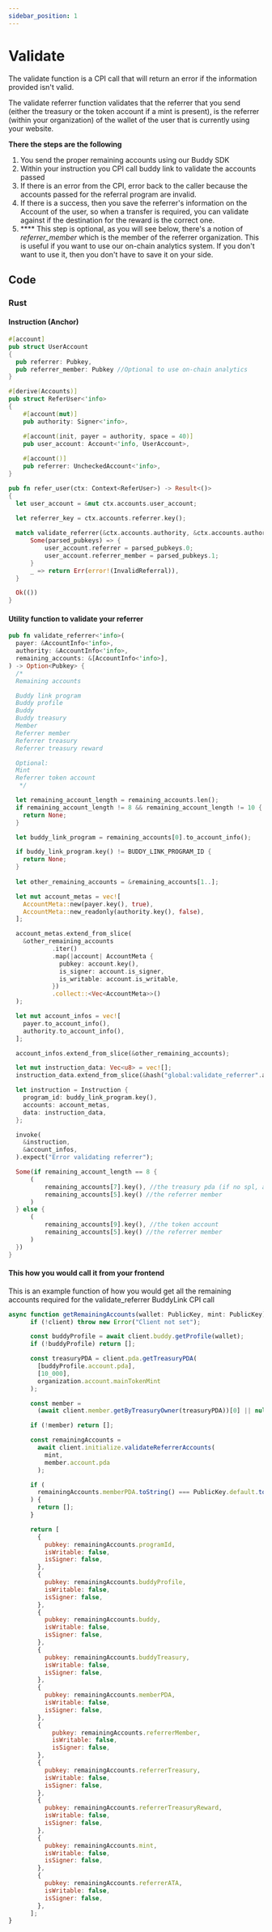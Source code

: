```yaml
---
sidebar_position: 1
---
```


# Validate

The validate function is a CPI call that will return an error if the information provided isn't valid.

The validate referrer function validates that the referrer that you send (either the treasury or the token account if a mint is present), is the referrer (within your organization) of the wallet of the user that is currently using your website.

**There the steps are the following**
1. You send the proper remaining accounts using our Buddy SDK
2. Within your instruction you CPI call buddy link to validate the accounts passed
3. If there is an error from the CPI, error back to the caller because the accounts passed for the referral program are invalid.
4. If there is a success, then you save the referrer's information on the Account of the user, so when a transfer is required, you can validate against if the destination for the reward is the correct one.
5. **** This step is optional, as you will see below, there's a notion of _referrer_member_ which is the member of the referrer organization. This is useful if you want to use our on-chain analytics system. If you don't want to use it, then you don't have to save it on your side.

## Code

### Rust

#### Instruction (Anchor)
```rust
#[account]
pub struct UserAccount
{
  pub referrer: Pubkey,
  pub referrer_member: Pubkey //Optional to use on-chain analytics
}

#[derive(Accounts)]
pub struct ReferUser<'info>
{
    #[account(mut)]
    pub authority: Signer<'info>,

    #[account(init, payer = authority, space = 40)]
    pub user_account: Account<'info, UserAccount>,
  
    #[account()]
    pub referrer: UncheckedAccount<'info>,
}

pub fn refer_user(ctx: Context<ReferUser>) -> Result<()>
{
  let user_account = &mut ctx.accounts.user_account;
  
  let referrer_key = ctx.accounts.referrer.key();

  match validate_referrer(&ctx.accounts.authority, &ctx.accounts.authority, &ctx.remaining_accounts) {
      Some(parsed_pubkeys) => {
          user_account.referrer = parsed_pubkeys.0;
          user_account.referrer_member = parsed_pubkeys.1;
      }
      _ => return Err(error!(InvalidReferral)),
  }

  Ok(())
}

```

#### Utility function to validate your referrer
```rust
pub fn validate_referrer<'info>(
  payer: &AccountInfo<'info>,
  authority: &AccountInfo<'info>,
  remaining_accounts: &[AccountInfo<'info>],
) -> Option<Pubkey> {
  /*
  Remaining accounts

  Buddy link program
  Buddy profile
  Buddy
  Buddy treasury
  Member
  Referrer member
  Referrer treasury
  Referrer treasury reward

  Optional:
  Mint
  Referrer token account
   */

  let remaining_account_length = remaining_accounts.len();
  if remaining_account_length != 8 && remaining_account_length != 10 {
    return None;
  }

  let buddy_link_program = remaining_accounts[0].to_account_info();

  if buddy_link_program.key() != BUDDY_LINK_PROGRAM_ID {
    return None;
  }
  
  let other_remaining_accounts = &remaining_accounts[1..];

  let mut account_metas = vec![
    AccountMeta::new(payer.key(), true),
    AccountMeta::new_readonly(authority.key(), false),
  ];

  account_metas.extend_from_slice(
    &other_remaining_accounts
            .iter()
            .map(|account| AccountMeta {
              pubkey: account.key(),
              is_signer: account.is_signer,
              is_writable: account.is_writable,
            })
            .collect::<Vec<AccountMeta>>()
  );

  let mut account_infos = vec![
    payer.to_account_info(),
    authority.to_account_info(),
  ];

  account_infos.extend_from_slice(&other_remaining_accounts);

  let mut instruction_data: Vec<u8> = vec![];
  instruction_data.extend_from_slice(&hash("global:validate_referrer".as_bytes()).to_bytes()[..8]);

  let instruction = Instruction {
    program_id: buddy_link_program.key(),
    accounts: account_metas,
    data: instruction_data,
  };

  invoke(
    &instruction,
    &account_infos,
  ).expect("Error validating referrer");

  Some(if remaining_account_length == 8 {
      (
          remaining_accounts[7].key(), //the treasury pda (if no spl, a.k.a. sol)
          remaining_accounts[5].key() //the referrer member
      )
  } else {
      (
          remaining_accounts[9].key(), //the token account
          remaining_accounts[5].key() //the referrer member
      )
  })
}
```

#### This how you would call it from your frontend

This is an example function of how you would get all the remaining accounts required for the validate_referrer BuddyLink CPI call

```javascript
async function getRemainingAccounts(wallet: PublicKey, mint: PublicKey) {
      if (!client) throw new Error("Client not set");

      const buddyProfile = await client.buddy.getProfile(wallet);
      if (!buddyProfile) return [];

      const treasuryPDA = client.pda.getTreasuryPDA(
        [buddyProfile.account.pda],
        [10_000],
        organization.account.mainTokenMint
      );

      const member =
        (await client.member.getByTreasuryOwner(treasuryPDA))[0] || null;

      if (!member) return [];

      const remainingAccounts =
        await client.initialize.validateReferrerAccounts(
          mint,
          member.account.pda
        );

      if (
        remainingAccounts.memberPDA.toString() === PublicKey.default.toString()
      ) {
        return [];
      }

      return [
        {
          pubkey: remainingAccounts.programId,
          isWritable: false,
          isSigner: false,
        },
        {
          pubkey: remainingAccounts.buddyProfile,
          isWritable: false,
          isSigner: false,
        },
        {
          pubkey: remainingAccounts.buddy,
          isWritable: false,
          isSigner: false,
        },
        {
          pubkey: remainingAccounts.buddyTreasury,
          isWritable: false,
          isSigner: false,
        },
        {
          pubkey: remainingAccounts.memberPDA,
          isWritable: false,
          isSigner: false,
        },
        {
            pubkey: remainingAccounts.referrerMember,
            isWritable: false,
            isSigner: false,
        },
        {
          pubkey: remainingAccounts.referrerTreasury,
          isWritable: false,
          isSigner: false,
        },
        {
          pubkey: remainingAccounts.referrerTreasuryReward,
          isWritable: false,
          isSigner: false,
        },
        {
          pubkey: remainingAccounts.mint,
          isWritable: false,
          isSigner: false,
        },
        {
          pubkey: remainingAccounts.referrerATA,
          isWritable: false,
          isSigner: false,
        },
      ];
}
```